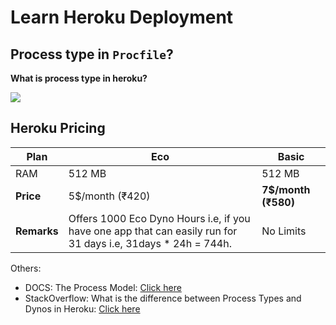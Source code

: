# Learn Heroku Deployment

## Process type in `Procfile`?

**What is process type in heroku?**

<img src="https://github.com/sahilrajput03/sahilrajput03/assets/31458531/5bc9c149-8a8e-448a-a53f-67fa46d69017" />

## Heroku Pricing

Plan | Eco | Basic
-|-|-|
RAM | 512 MB | 512 MB
**Price** | 5$/month (₹420) | **7$/month (₹580)**
**Remarks** | Offers 1000 Eco Dyno Hours i.e, if you have one app that can easily run for 31 days i.e, 31days * 24h = 744h. | No Limits


Others:
- DOCS: The Process Model: [Click here](https://devcenter.heroku.com/articles/process-model)
- StackOverflow: What is the difference between Process Types and Dynos in Heroku: [Click here](https://stackoverflow.com/questions/46546275/what-is-the-difference-between-process-types-and-dynos-in-heroku)
